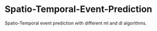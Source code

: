 # Spatio-Temporal-Event-Prediction
Spatio-Temporal event prediction with different ml and dl algorithms.
